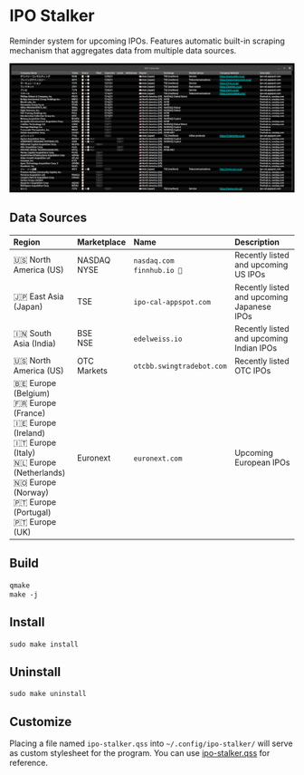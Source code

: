 # IPO Stalker

Reminder system for upcoming IPOs.  Features automatic built-in scraping mechanism that aggregates data from multiple data sources.

[![screenshot](assets/screenshot.png)](assets/screenshot.png)

## Data Sources

| Region              | Marketplace     | Name                             | Description                                |
|:--------------------|:----------------|:---------------------------------|:-------------------------------------------|
| 🇺🇸 North America (US)  | NASDAQ<br/>NYSE | `nasdaq.com`<br/>`finnhub.io 🔑` | Recently listed and upcoming US IPOs       |
| 🇯🇵 East Asia (Japan)   | TSE             | `ipo-cal-appspot.com`            | Recently listed and upcoming Japanese IPOs |
| 🇮🇳 South Asia (India)  | BSE<br/>NSE     | `edelweiss.io`                   | Recently listed and upcoming Indian IPOs   |
| 🇺🇸 North America (US)  | OTC Markets     | `otcbb.swingtradebot.com`        | Recently listed OTC IPOs                   |
| 🇧🇪 Europe (Belgium)<br/>🇫🇷 Europe (France)<br/>🇮🇪 Europe (Ireland)<br/>🇮🇹 Europe (Italy)<br/>🇳🇱 Europe (Netherlands)<br/>🇳🇴 Europe (Norway)<br/>🇵🇹 Europe (Portugal)<br/>🇵🇹 Europe (UK) | Euronext           | `euronext.com`      | Upcoming European IPOs                     |


## Build

    qmake
    make -j


## Install

    sudo make install


## Uninstall

    sudo make uninstall


## Customize

Placing a file named `ipo-stalker.qss` into `~/.config/ipo-stalker/` will serve as custom stylesheet for the program.
You can use [ipo-stalker.qss](res/stylesheets/ipo-stalker.qss) for reference.
